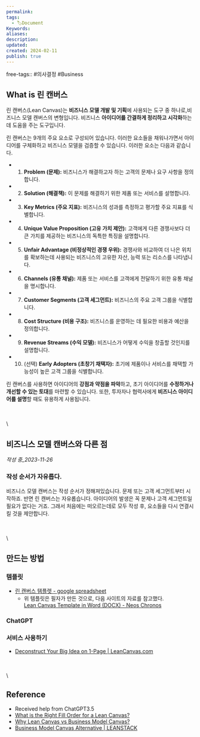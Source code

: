 ```yaml
---
permalink: 
tags:
  - 🏷️Document
Keywords: 
aliases: 
description: 
updated: 
created: 2024-02-11
publish: true
---
```

free-tags:: #의사결정 #Business 


## What is 린 캔버스
린 캔버스(Lean Canvas)는 **비즈니스 모델 개발 및 기획**에 사용되는 도구 중 하나로,비즈니스 모델 캔버스의 변형입니다.  비즈니스 **아이디어를 간결하게 정리하고 시각화**하는 데 도움을 주는 도구입니다. 

린 캔버스는 9개의 주요 요소로 구성되어 있습니다. 이러한 요소들을 채워나가면서 아이디어를 구체화하고 비즈니스 모델을 검증할 수 있습니다. 이러한 요소는 다음과 같습니다.

- 1. **Problem (문제):** 비즈니스가 해결하고자 하는 고객의 문제나 요구 사항을 정의합니다.
- 2. **Solution (해결책):** 이 문제를 해결하기 위한 제품 또는 서비스를 설명합니다.
- 3. **Key Metrics (주요 지표):** 비즈니스의 성과를 측정하고 평가할 주요 지표를 식별합니다.
- 4. **Unique Value Proposition (고유 가치 제안):** 고객에게 다른 경쟁사보다 더 큰 가치를 제공하는 비즈니스의 독특한 특징을 설명합니다.
- 5. **Unfair Advantage (비정상적인 경쟁 우위):** 경쟁사와 비교하여 더 나은 위치를 확보하는데 사용되는  비즈니스의 고유한 자산, 능력 또는 리소스를 나타냅니다.  
- 6. **Channels (유통 채널):** 제품 또는 서비스를 고객에게 전달하기 위한 유통 채널을 명시합니다.
- 7. **Customer Segments (고객 세그먼트):** 비즈니스의 주요 고객 그룹을 식별합니다.
- 8. **Cost Structure (비용 구조):** 비즈니스를 운영하는 데 필요한 비용과 예산을 정의합니다.
- 9. **Revenue Streams (수익 모델):** 비즈니스가 어떻게 수익을 창출할 것인지를 설명합니다.
- 10. (선택) **Early Adopters (초창기 채택자):** 초기에 제품이나 서비스를 채택할 가능성이 높은 고객 그룹을 식별합니다.


린 캔버스를 사용하면 아이디어의 **강점과 약점을 파악**하고, 초기 아이디어를 **수정하거나 개선할 수 있는 토대**를 마련할 수 있습니다. 또한, 투자자나 협력사에게 **비즈니스 아이디어를 설명**할 때도 유용하게 사용됩니다.

\
\
\
	

## 비즈니스 모델 캔버스와 다른 점
*작성 중_2023-11-26*
### 작성 순서가 자유롭다.
비즈니스 모델 캔버스는 작성 순서가 정해져있습니다. 문제 또는 고객 세그먼트부터 시작하죠.
반면 린 캔버스는 자유롭습니다.  아이디어의 발생은 꼭 문제나 고객 세그먼트일 필요가 없다는 거죠. 그래서 처음에는 떠오르는데로 모두 작성 후, 요소들을 다시 연결시킬 것을 제안합니다. 


\
\
\
	

## 만드는 방법
### 템플릿
- [린 캔버스 템플렛 - google spreadsheet](https://docs.google.com/spreadsheets/d/1MyACIRwHoSwN1HCc3HOLFw1eylJr6iTivl0kworEvw0/edit#gid=0)
	- 위 템플릿은 필자가 만든 것으로, 다음 사이트의 자료를 참고했다.  
	  [Lean Canvas Template in Word (DOCX) - Neos Chronos](https://neoschronos.com/download/lean-canvas/docx/)

### ChatGPT


### 서비스 사용하기
- [Deconstruct Your Big Idea on 1-Page | LeanCanvas.com](https://www.leancanvas.com/)

\
\
\
	

## Reference
- Received help from ChatGPT3.5 
- [What is the Right Fill Order for a Lean Canvas?](https://blog.leanstack.com/what-is-the-right-fill-order-for-a-lean-canvas/)
- [Why Lean Canvas vs Business Model Canvas?](https://blog.leanstack.com/why-lean-canvas-vs-business-model-canvas/)
- [Business Model Canvas Alternative | LEANSTACK](https://leanstack.com/bmc_alternative)